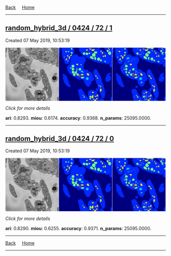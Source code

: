 
[Back](..)&nbsp;&nbsp;&nbsp;&nbsp;&nbsp;[Home](https://leapmanlab.github.io/snapshots)

---

<div class="summary"><a href="1"><h2>random_hybrid_3d / 0424 / 72 / 1</h2></a><p>Created 07 May 2019, 10:53:19
</p><a href="1"><img src="1/media/summary.png" align="center"></a><p>
<i>Click for more details</i>
</p></div>

**ari**: 0.8293. **miou**: 0.6174. **accuracy**: 0.9368. **n_params**: 25095.0000. 

---

<div class="summary"><a href="0"><h2>random_hybrid_3d / 0424 / 72 / 0</h2></a><p>Created 07 May 2019, 10:53:19
</p><a href="0"><img src="0/media/summary.png" align="center"></a><p>
<i>Click for more details</i>
</p></div>

**ari**: 0.8290. **miou**: 0.6255. **accuracy**: 0.9371. **n_params**: 25095.0000. 

---

[Back](..)&nbsp;&nbsp;&nbsp;&nbsp;&nbsp;[Home](https://leapmanlab.github.io/snapshots)

---